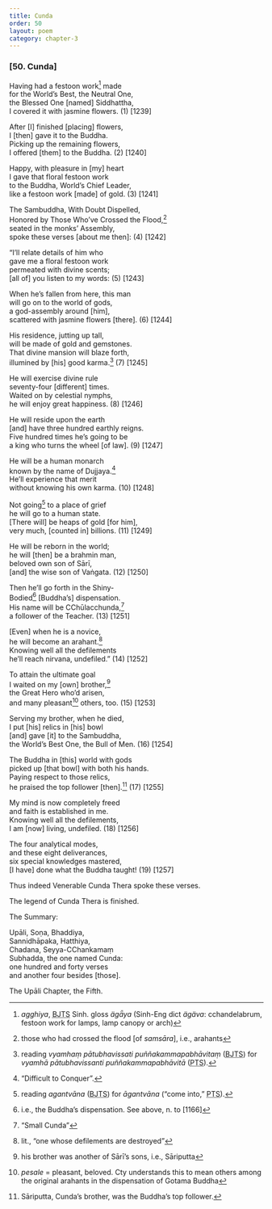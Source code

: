 ```yaml
---
title: Cunda
order: 50
layout: poem
category: chapter-3
---
```


### \[50. Cunda\]

Having had a festoon work[^1] made  
for the World’s Best, the Neutral One,  
the Blessed One \[named\] Siddhattha,  
I covered it with jasmine flowers. (1) \[1239\]

After \[I\] finished \[placing\] flowers,  
I \[then\] gave it to the Buddha.  
Picking up the remaining flowers,  
I offered \[them\] to the Buddha. (2) \[1240\]

Happy, with pleasure in \[my\] heart  
I gave that floral festoon work  
to the Buddha, World’s Chief Leader,  
like a festoon work \[made\] of gold. (3) \[1241\]

The Sambuddha, With Doubt Dispelled,  
Honored by Those Who’ve Crossed the Flood,[^2]  
seated in the monks’ Assembly,  
spoke these verses \[about me then\]: (4) \[1242\]

“I’ll relate details of him who  
gave me a floral festoon work  
permeated with divine scents;  
\[all of\] you listen to my words: (5) \[1243\]

When he’s fallen from here, this man  
will go on to the world of gods,  
a god-assembly around \[him\],  
scattered with jasmine flowers \[there\]. (6) \[1244\]

His residence, jutting up tall,  
will be made of gold and gemstones.  
That divine mansion will blaze forth,  
illumined by \[his\] good karma.[^3] (7) \[1245\]

He will exercise divine rule  
seventy-four \[different\] times.  
Waited on by celestial nymphs,  
he will enjoy great happiness. (8) \[1246\]

He will reside upon the earth  
\[and\] have three hundred earthly reigns.  
Five hundred times he’s going to be  
a king who turns the wheel \[of law\]. (9) \[1247\]

He will be a human monarch  
known by the name of Dujjaya.[^4]  
He’ll experience that merit  
without knowing his own karma. (10) \[1248\]

Not going[^5] to a place of grief  
he will go to a human state.  
\[There will\] be heaps of gold \[for him\],  
very much, \[counted in\] billions. (11) \[1249\]

He will be reborn in the world;  
he will \[then\] be a brahmin man,  
beloved own son of Sārī,  
\[and\] the wise son of Vaṅgata. (12) \[1250\]

Then he’ll go forth in the Shiny-  
Bodied[^6] \[Buddha’s\] dispensation.  
His name will be <span class="diacritics" data-state="on">C</span><span class="no-diacritics" data-state="off">Ch</span>ūla<span class="diacritics" data-state="on">c</span><span class="no-diacritics" data-state="off">ch</span>unda,[^7]  
a follower of the Teacher. (13) \[1251\]

\[Even\] when he is a novice,  
he will become an arahant.[^8]  
Knowing well all the defilements  
he’ll reach nirvana, undefiled.” (14) \[1252\]

To attain the ultimate goal  
I waited on my \[own\] brother,[^9]  
the Great Hero who’d arisen,  
and many pleasant[^10] others, too. (15) \[1253\]

Serving my brother, when he died,  
I put \[his\] relics in \[his\] bowl  
\[and\] gave \[it\] to the Sambuddha,  
the World’s Best One, the Bull of Men. (16) \[1254\]

The Buddha in \[this\] world with gods  
picked up \[that bowl\] with both his hands.  
Paying respect to those relics,  
he praised the top follower \[then\].[^11] (17) \[1255\]

My mind is now completely freed  
and faith is established in me.  
Knowing well all the defilements,  
I am \[now\] living, undefiled. (18) \[1256\]

The four analytical modes,  
and these eight deliverances,  
six special knowledges mastered,  
\[I have\] done what the Buddha taught! (19) \[1257\]

Thus indeed Venerable Cunda Thera spoke these verses.

The legend of Cunda Thera is finished.

The Summary:

Upāli, Soṇa, Bhaddiya,  
Sannidhāpaka, Hatthiya,  
Chadana, Seyya-<span class="diacritics" data-state="on">C</span><span class="no-diacritics" data-state="off">Ch</span>ankamaṃ  
Subhadda, the one named Cunda:  
one hundred and forty verses  
and another four besides \[those\].

The Upāli Chapter, the Fifth.

[^1]: *agghiya*, <abbr title="Buddha Jayanthi Tripitaka Series">BJTS</abbr> Sinh. gloss *ägǟya* (Sinh-Eng dict *ägäva*: <span class="diacritics" data-state="on">c</span><span class="no-diacritics" data-state="off">ch</span>andelabrum, festoon work for lamps, lamp canopy or arch)

[^2]: those who had crossed the flood \[of *samsāra*\], i.e., arahants

[^3]: reading *vyamhaṃ pātubhavissati puññakammapabhāvitaṃ* (<abbr title="Buddha Jayanthi Tripitaka Series">BJTS</abbr>) for *vyamhā pātubhavissanti puññakammapabhāvitā* (<abbr title="Pali Text Society">PTS</abbr>).

[^4]: “Difficult to Conquer”.

[^5]: reading *agantvāna* (<abbr title="Buddha Jayanthi Tripitaka Series">BJTS</abbr>) for *āgantvāna* (“come into,” <abbr title="Pali Text Society">PTS</abbr>).

[^6]: i.e., the Buddha’s dispensation. See above, n. to \[1166\]

[^7]: “Small Cunda”

[^8]: lit., “one whose defilements are destroyed”

[^9]: his brother was another of Sārī’s sons, i.e., Sāriputta

[^10]: *pesale* = pleasant, beloved. Cty understands this to mean others among the original arahants in the dispensation of Gotama Buddha

[^11]: Sāriputta, Cunda’s brother, was the Buddha’s top follower.
